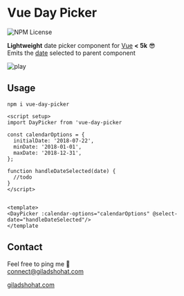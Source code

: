 # Vue Day Picker

![NPM License](https://img.shields.io/npm/l/vue-day-picker)

**Lightweight** date picker component for [Vue](https://vuejs.org/) **< 5k** 😎 <br>
Emits the [date](https://developer.mozilla.org/en-US/docs/Web/JavaScript/Reference/Global_Objects/Date) selected to parent component 

![play](https://github-production-user-asset-6210df.s3.amazonaws.com/91323932/264693995-06a66289-c670-4ae4-b37b-fa5864df86e4.gif?X-Amz-Algorithm=AWS4-HMAC-SHA256&X-Amz-Credential=AKIAIWNJYAX4CSVEH53A%2F20230831%2Fus-east-1%2Fs3%2Faws4_request&X-Amz-Date=20230831T152120Z&X-Amz-Expires=300&X-Amz-Signature=9e74e9d832158f29fc0230398f0a62593b564eb237f000c543a6bd86a6dd8082&X-Amz-SignedHeaders=host&actor_id=91323932&key_id=0&repo_id=685555638)

## Usage

`npm i vue-day-picker`

```
<script setup>
import DayPicker from 'vue-day-picker

const calendarOptions = {
  initialDate: '2018-07-22',
  minDate: '2018-01-01',
  maxDate: '2018-12-31',
};

function handleDateSelected(date) {
  //todo
}
</script>


<template>
<DayPicker :calendar-options="calendarOptions" @select-date="handleDateSelected"/>
</template
```

## Contact
Feel free to ping me 💫
<br>
connect@giladshohat.com

[giladshohat.com](https://giladshohat.com)
